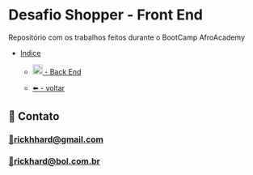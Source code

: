 <h1 id="topo">Desafio Shopper - Front End</h1>
Repositório com os trabalhos feitos durante o BootCamp AfroAcademy


* [Indice](#funciona)
  
    * [<img width=20px src="https://user-images.githubusercontent.com/89301596/196037589-3478c86f-7ba4-4932-a4b4-02c190554945.png"/> - Back End](https://github.com/RickHardBR/Shopper/tree/main/back_shopper)

    * [⬅️ - voltar](https://github.com/RickHardBR/Shopper/)
      

## 💛 Contato

### <a href="mailto:rickhhard@gmail.com">📧</a>rickhhard@gmail.com

### <a href="mailto:rickhard@bol.com.br">📧</a>rickhard@bol.com.br
